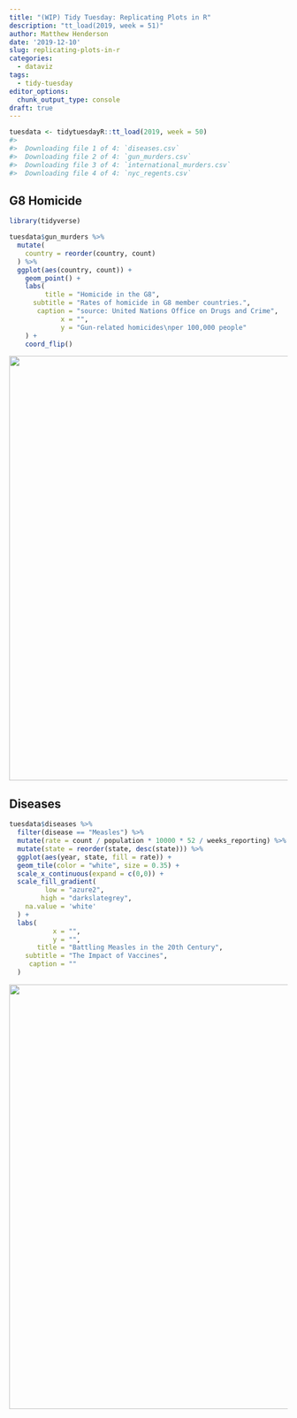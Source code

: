 ```yaml
---
title: "(WIP) Tidy Tuesday: Replicating Plots in R"
description: "tt_load(2019, week = 51)"
author: Matthew Henderson
date: '2019-12-10'
slug: replicating-plots-in-r
categories:
  - dataviz
tags:
  - tidy-tuesday
editor_options: 
  chunk_output_type: console
draft: true
---
```





```r
tuesdata <- tidytuesdayR::tt_load(2019, week = 50)
#> 
#> 	Downloading file 1 of 4: `diseases.csv`
#> 	Downloading file 2 of 4: `gun_murders.csv`
#> 	Downloading file 3 of 4: `international_murders.csv`
#> 	Downloading file 4 of 4: `nyc_regents.csv`
```

## G8 Homicide


```r
library(tidyverse)

tuesdata$gun_murders %>%
  mutate(
    country = reorder(country, count)
  ) %>%
  ggplot(aes(country, count)) +
    geom_point() +
    labs(
         title = "Homicide in the G8",
      subtitle = "Rates of homicide in G8 member countries.",
       caption = "source: United Nations Office on Drugs and Crime",
             x = "",
             y = "Gun-related homicides\nper 100,000 people"
    ) +
    coord_flip()
```

<img src="{{< blogdown/postref >}}index_files/figure-html/murders-cover-1.png" width="768" />

## Diseases


```r
tuesdata$diseases %>%
  filter(disease == "Measles") %>%
  mutate(rate = count / population * 10000 * 52 / weeks_reporting) %>%
  mutate(state = reorder(state, desc(state))) %>%
  ggplot(aes(year, state, fill = rate)) +
  geom_tile(color = "white", size = 0.35) +
  scale_x_continuous(expand = c(0,0)) +
  scale_fill_gradient(
         low = "azure2",
        high = "darkslategrey",
    na.value = 'white'
  ) +
  labs(
           x = "",
           y = "",
       title = "Battling Measles in the 20th Century",
    subtitle = "The Impact of Vaccines",
     caption = ""
  )
```

<img src="{{< blogdown/postref >}}index_files/figure-html/diseases-1.png" width="768" />
